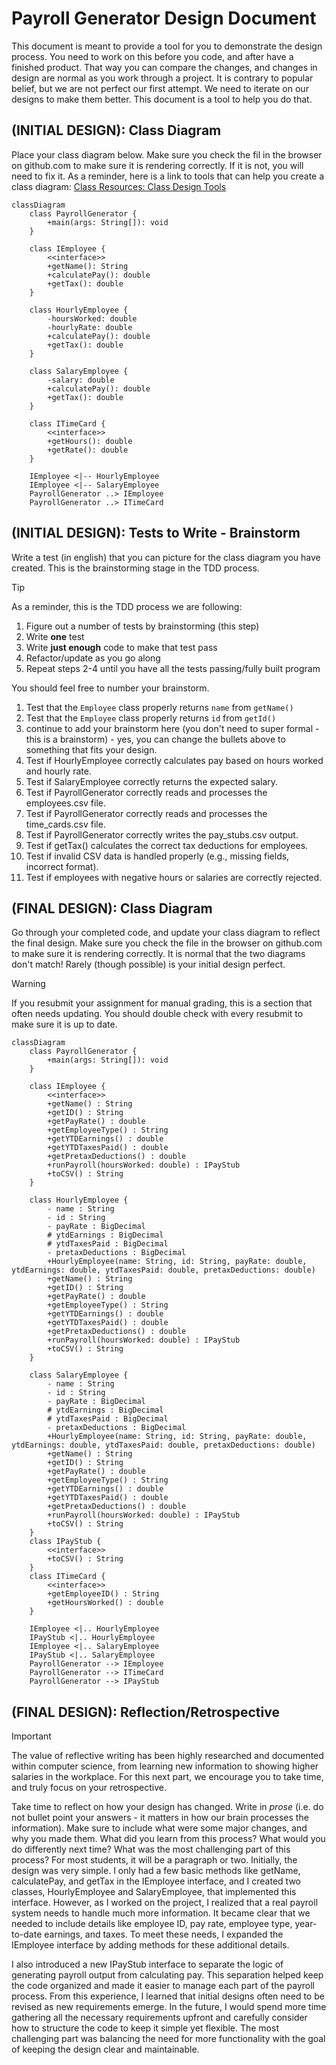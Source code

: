 # Payroll Generator Design Document


This document is meant to provide a tool for you to demonstrate the design process. You need to work on this before you code, and after have a finished product. That way you can compare the changes, and changes in design are normal as you work through a project. It is contrary to popular belief, but we are not perfect our first attempt. We need to iterate on our designs to make them better. This document is a tool to help you do that.


## (INITIAL DESIGN): Class Diagram

Place your class diagram below. Make sure you check the fil in the browser on github.com to make sure it is rendering correctly. If it is not, you will need to fix it. As a reminder, here is a link to tools that can help you create a class diagram: [Class Resources: Class Design Tools](https://github.com/CS5004-khoury-lionelle/Resources?tab=readme-ov-file#uml-design-tools)

```mermaid
classDiagram
    class PayrollGenerator {
        +main(args: String[]): void
    }

    class IEmployee {
        <<interface>>
        +getName(): String
        +calculatePay(): double
        +getTax(): double
    }

    class HourlyEmployee {
        -hoursWorked: double
        -hourlyRate: double
        +calculatePay(): double
        +getTax(): double
    }

    class SalaryEmployee {
        -salary: double
        +calculatePay(): double
        +getTax(): double
    }

    class ITimeCard {
        <<interface>>
        +getHours(): double
        +getRate(): double
    }

    IEmployee <|-- HourlyEmployee
    IEmployee <|-- SalaryEmployee
    PayrollGenerator ..> IEmployee
    PayrollGenerator ..> ITimeCard
  ``````







## (INITIAL DESIGN): Tests to Write - Brainstorm

Write a test (in english) that you can picture for the class diagram you have created. This is the brainstorming stage in the TDD process. 

> [!TIP]
> As a reminder, this is the TDD process we are following:
> 1. Figure out a number of tests by brainstorming (this step)
> 2. Write **one** test
> 3. Write **just enough** code to make that test pass
> 4. Refactor/update  as you go along
> 5. Repeat steps 2-4 until you have all the tests passing/fully built program

You should feel free to number your brainstorm. 

1. Test that the `Employee` class properly returns `name` from `getName()`
2. Test that the `Employee` class properly returns `id` from `getId()`
3. continue to add your brainstorm here (you don't need to super formal - this is a brainstorm) - yes, you can change the bullets above to something that fits your design.
4. Test if HourlyEmployee correctly calculates pay based on hours worked and hourly rate. 
5. Test if SalaryEmployee correctly returns the expected salary. 
6. Test if PayrollGenerator correctly reads and processes the employees.csv file. 
7. Test if PayrollGenerator correctly reads and processes the time_cards.csv file. 
8. Test if PayrollGenerator correctly writes the pay_stubs.csv output. 
9. Test if getTax() calculates the correct tax deductions for employees. 
10. Test if invalid CSV data is handled properly (e.g., missing fields, incorrect format). 
11. Test if employees with negative hours or salaries are correctly rejected.


## (FINAL DESIGN): Class Diagram

Go through your completed code, and update your class diagram to reflect the final design. Make sure you check the file in the browser on github.com to make sure it is rendering correctly. It is normal that the two diagrams don't match! Rarely (though possible) is your initial design perfect. 

> [!WARNING]
> If you resubmit your assignment for manual grading, this is a section that often needs updating. You should double check with every resubmit to make sure it is up to date.
```mermaid
classDiagram
    class PayrollGenerator {
        +main(args: String[]): void
    }

    class IEmployee {
        <<interface>>
        +getName() : String
        +getID() : String
        +getPayRate() : double
        +getEmployeeType() : String
        +getYTDEarnings() : double
        +getYTDTaxesPaid() : double
        +getPretaxDeductions() : double
        +runPayroll(hoursWorked: double) : IPayStub
        +toCSV() : String
    }

    class HourlyEmployee {
        - name : String
        - id : String
        - payRate : BigDecimal
        # ytdEarnings : BigDecimal
        # ytdTaxesPaid : BigDecimal
        - pretaxDeductions : BigDecimal
        +HourlyEmployee(name: String, id: String, payRate: double, ytdEarnings: double, ytdTaxesPaid: double, pretaxDeductions: double)
        +getName() : String
        +getID() : String
        +getPayRate() : double
        +getEmployeeType() : String
        +getYTDEarnings() : double
        +getYTDTaxesPaid() : double
        +getPretaxDeductions() : double
        +runPayroll(hoursWorked: double) : IPayStub
        +toCSV() : String
    }

    class SalaryEmployee {
        - name : String
        - id : String
        - payRate : BigDecimal
        # ytdEarnings : BigDecimal
        # ytdTaxesPaid : BigDecimal
        - pretaxDeductions : BigDecimal
        +HourlyEmployee(name: String, id: String, payRate: double, ytdEarnings: double, ytdTaxesPaid: double, pretaxDeductions: double)
        +getName() : String
        +getID() : String
        +getPayRate() : double
        +getEmployeeType() : String
        +getYTDEarnings() : double
        +getYTDTaxesPaid() : double
        +getPretaxDeductions() : double
        +runPayroll(hoursWorked: double) : IPayStub
        +toCSV() : String
    }
    class IPayStub {
        <<interface>>
        +toCSV() : String
    }
    class ITimeCard {
        <<interface>>
        +getEmployeeID() : String
        +getHoursWorked() : double
    }

    IEmployee <|.. HourlyEmployee
    IPayStub <|.. HourlyEmployee
    IEmployee <|.. SalaryEmployee
    IPayStub <|.. SalaryEmployee
    PayrollGenerator --> IEmployee
    PayrollGenerator --> ITimeCard
    PayrollGenerator --> IPayStub
  ``````




## (FINAL DESIGN): Reflection/Retrospective

> [!IMPORTANT]
> The value of reflective writing has been highly researched and documented within computer science, from learning new information to showing higher salaries in the workplace. For this next part, we encourage you to take time, and truly focus on your retrospective.

Take time to reflect on how your design has changed. Write in *prose* (i.e. do not bullet point your answers - it matters in how our brain processes the information). Make sure to include what were some major changes, and why you made them. What did you learn from this process? What would you do differently next time? What was the most challenging part of this process? For most students, it will be a paragraph or two.
Initially, the design was very simple. I only had a few basic methods like getName, calculatePay, and getTax in the IEmployee interface, and I created two classes, HourlyEmployee and SalaryEmployee, that implemented this interface. However, as I worked on the project, I realized that a real payroll system needs to handle much more information. It became clear that we needed to include details like employee ID, pay rate, employee type, year-to-date earnings, and taxes. To meet these needs, I expanded the IEmployee interface by adding methods for these additional details.

I also introduced a new IPayStub interface to separate the logic of generating payroll output from calculating pay. This separation helped keep the code organized and made it easier to manage each part of the payroll process. From this experience, I learned that initial designs often need to be revised as new requirements emerge. In the future, I would spend more time gathering all the necessary requirements upfront and carefully consider how to structure the code to keep it simple yet flexible. The most challenging part was balancing the need for more functionality with the goal of keeping the design clear and maintainable.